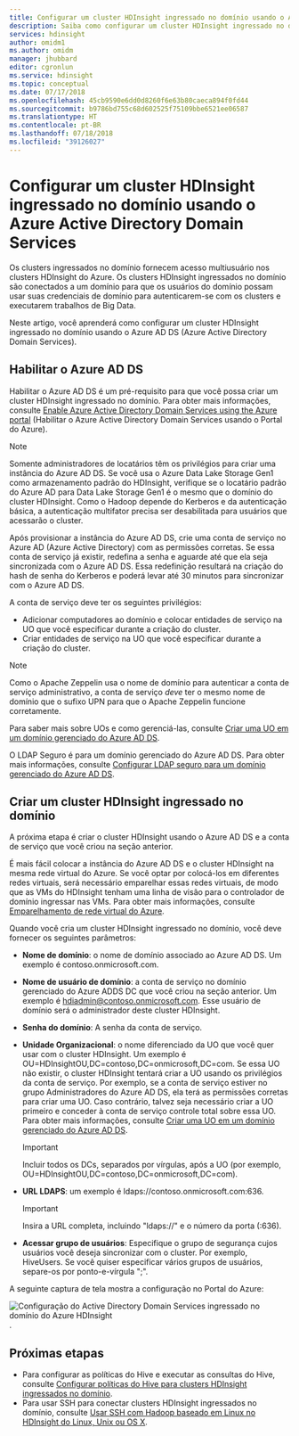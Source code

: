 ```yaml
---
title: Configurar um cluster HDInsight ingressado no domínio usando o Azure AD DS
description: Saiba como configurar um cluster HDInsight ingressado no domínio usando o Azure Active Directory Domain Services
services: hdinsight
author: omidm1
ms.author: omidm
manager: jhubbard
editor: cgronlun
ms.service: hdinsight
ms.topic: conceptual
ms.date: 07/17/2018
ms.openlocfilehash: 45cb9590e6dd0d8260f6e63b80caeca894f0fd44
ms.sourcegitcommit: b9786bd755c68d602525f75109bbe6521ee06587
ms.translationtype: HT
ms.contentlocale: pt-BR
ms.lasthandoff: 07/18/2018
ms.locfileid: "39126027"
---
```

# <a name="configure-a-domain-joined-hdinsight-cluster-by-using-azure-active-directory-domain-services"></a>Configurar um cluster HDInsight ingressado no domínio usando o Azure Active Directory Domain Services

Os clusters ingressados no domínio fornecem acesso multiusuário nos clusters HDInsight do Azure. Os clusters HDInsight ingressados no domínio são conectados a um domínio para que os usuários do domínio possam usar suas credenciais de domínio para autenticarem-se com os clusters e executarem trabalhos de Big Data. 

Neste artigo, você aprenderá como configurar um cluster HDInsight ingressado no domínio usando o Azure AD DS (Azure Active Directory Domain Services).

## <a name="enable-azure-ad-ds"></a>Habilitar o Azure AD DS

Habilitar o Azure AD DS é um pré-requisito para que você possa criar um cluster HDInsight ingressado no domínio. Para obter mais informações, consulte [Enable Azure Active Directory Domain Services using the Azure portal](../../active-directory-domain-services/active-directory-ds-getting-started.md) (Habilitar o Azure Active Directory Domain Services usando o Portal do Azure). 

> [!NOTE]
> Somente administradores de locatários têm os privilégios para criar uma instância do Azure AD DS. Se você usa o Azure Data Lake Storage Gen1 como armazenamento padrão do HDInsight, verifique se o locatário padrão do Azure AD para Data Lake Storage Gen1 é o mesmo que o domínio do cluster HDInsight. Como o Hadoop depende do Kerberos e da autenticação básica, a autenticação multifator precisa ser desabilitada para usuários que acessarão o cluster.

Após provisionar a instância do Azure AD DS, crie uma conta de serviço no Azure AD (Azure Active Directory) com as permissões corretas. Se essa conta de serviço já existir, redefina a senha e aguarde até que ela seja sincronizada com o Azure AD DS. Essa redefinição resultará na criação do hash de senha do Kerberos e poderá levar até 30 minutos para sincronizar com o Azure AD DS. 

A conta de serviço deve ter os seguintes privilégios:

- Adicionar computadores ao domínio e colocar entidades de serviço na UO que você especificar durante a criação do cluster.
- Criar entidades de serviço na UO que você especificar durante a criação do cluster.

> [!NOTE]
> Como o Apache Zeppelin usa o nome de domínio para autenticar a conta de serviço administrativo, a conta de serviço *deve* ter o mesmo nome de domínio que o sufixo UPN para que o Apache Zeppelin funcione corretamente.

Para saber mais sobre UOs e como gerenciá-las, consulte [Criar uma UO em um domínio gerenciado do Azure AD DS](../../active-directory-domain-services/active-directory-ds-admin-guide-create-ou.md). 

O LDAP Seguro é para um domínio gerenciado do Azure AD DS. Para obter mais informações, consulte [Configurar LDAP seguro para um domínio gerenciado do Azure AD DS](../../active-directory-domain-services/active-directory-ds-admin-guide-configure-secure-ldap.md).

## <a name="create-a-domain-joined-hdinsight-cluster"></a>Criar um cluster HDInsight ingressado no domínio

A próxima etapa é criar o cluster HDInsight usando o Azure AD DS e a conta de serviço que você criou na seção anterior.

É mais fácil colocar a instância do Azure AD DS e o cluster HDInsight na mesma rede virtual do Azure. Se você optar por colocá-los em diferentes redes virtuais, será necessário emparelhar essas redes virtuais, de modo que as VMs do HDInsight tenham uma linha de visão para o controlador de domínio ingressar nas VMs. Para obter mais informações, consulte [Emparelhamento de rede virtual do Azure](../../virtual-network/virtual-network-peering-overview.md).

Quando você cria um cluster HDInsight ingressado no domínio, você deve fornecer os seguintes parâmetros:

- **Nome de domínio**: o nome de domínio associado ao Azure AD DS. Um exemplo é contoso.onmicrosoft.com.
- **Nome de usuário de domínio**: a conta de serviço no domínio gerenciado do Azure ADDS DC que você criou na seção anterior. Um exemplo é hdiadmin@contoso.onmicrosoft.com. Esse usuário de domínio será o administrador deste cluster HDInsight.
- **Senha do domínio**: A senha da conta de serviço.
- **Unidade Organizacional**: o nome diferenciado da UO que você quer usar com o cluster HDInsight. Um exemplo é OU=HDInsightOU,DC=contoso,DC=onmicrosoft,DC=com. Se essa UO não existir, o cluster HDInsight tentará criar a UO usando os privilégios da conta de serviço. Por exemplo, se a conta de serviço estiver no grupo Administradores do Azure AD DS, ela terá as permissões corretas para criar uma UO. Caso contrário, talvez seja necessário criar a UO primeiro e conceder à conta de serviço controle total sobre essa UO. Para obter mais informações, consulte [Criar uma UO em um domínio gerenciado do Azure AD DS](../../active-directory-domain-services/active-directory-ds-admin-guide-create-ou.md).

    > [!IMPORTANT]
    > Incluir todos os DCs, separados por vírgulas, após a UO (por exemplo, OU=HDInsightOU,DC=contoso,DC=onmicrosoft,DC=com).

- **URL LDAPS**: um exemplo é ldaps://contoso.onmicrosoft.com:636.

    > [!IMPORTANT]
    > Insira a URL completa, incluindo "ldaps://" e o número da porta (:636).

- **Acessar grupo de usuários**: Especifique o grupo de segurança cujos usuários você deseja sincronizar com o cluster. Por exemplo, HiveUsers. Se você quiser especificar vários grupos de usuários, separe-os por ponto-e-vírgula ";".
 
A seguinte captura de tela mostra a configuração no Portal do Azure:

![Configuração do Active Directory Domain Services ingressado no domínio do Azure HDInsight](./media/apache-domain-joined-configure-using-azure-adds/hdinsight-domain-joined-configuration-azure-aads-portal.png).


## <a name="next-steps"></a>Próximas etapas
* Para configurar as políticas do Hive e executar as consultas do Hive, consulte [Configurar políticas do Hive para clusters HDInsight ingressados no domínio](apache-domain-joined-run-hive.md).
* Para usar SSH para conectar clusters HDInsight ingressados no domínio, consulte [Usar SSH com Hadoop baseado em Linux no HDInsight do Linux, Unix ou OS X](../hdinsight-hadoop-linux-use-ssh-unix.md#domainjoined).

